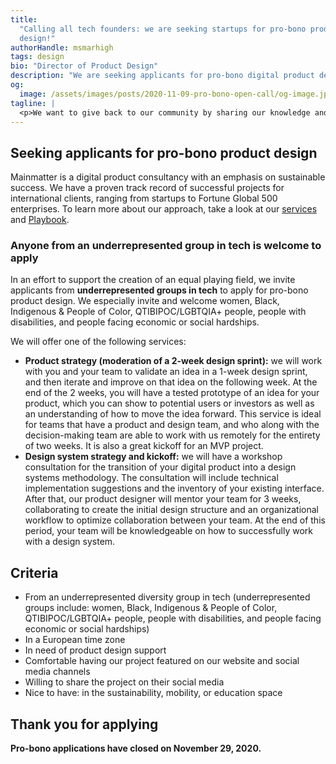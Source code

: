 ```yaml
---
title:
  "Calling all tech founders: we are seeking startups for pro-bono product
  design!"
authorHandle: msmarhigh
tags: design
bio: "Director of Product Design"
description: "We are seeking applicants for pro-bono digital product design."
og:
  image: /assets/images/posts/2020-11-09-pro-bono-open-call/og-image.jpg
tagline: |
  <p>We want to give back to our community by sharing our knowledge and expertise with a founder from an <strong>underrepresented diversity group in tech</strong>, so they can successfully grow and evolve their digital product.</p>
---
```


## Seeking applicants for pro-bono product design

Mainmatter is a digital product consultancy with an emphasis on sustainable
success. We have a proven track record of successful projects for international
clients, ranging from startups to Fortune Global 500 enterprises. To learn more
about our approach, take a look at our
[services](/services/idea-to-release/) and [Playbook](/playbook).

### Anyone from an underrepresented group in tech is welcome to apply

In an effort to support the creation of an equal playing field, we invite
applicants from **underrepresented groups in tech** to apply for pro-bono
product design. We especially invite and welcome women, Black, Indigenous &
People of Color, QTIBIPOC/LGBTQIA+ people, people with disabilities, and people
facing economic or social hardships.

We will offer one of the following services:

- **Product strategy (moderation of a 2-week design sprint):** we will work with
  you and your team to validate an idea in a 1-week design sprint, and then
  iterate and improve on that idea on the following week. At the end of the 2
  weeks, you will have a tested prototype of an idea for your product, which you
  can show to potential users or investors as well as an understanding of how to
  move the idea forward. This service is ideal for teams that have a product and
  design team, and who along with the decision-making team are able to work with
  us remotely for the entirety of two weeks. It is also a great kickoff for an
  MVP project.
- **Design system strategy and kickoff:** we will have a workshop consultation
  for the transition of your digital product into a design systems methodology.
  The consultation will include technical implementation suggestions and the
  inventory of your existing interface. After that, our product designer will
  mentor your team for 3 weeks, collaborating to create the initial design
  structure and an organizational workflow to optimize collaboration between
  your team. At the end of this period, your team will be knowledgeable on how
  to successfully work with a design system.

## Criteria

- From an underrepresented diversity group in tech (underrepresented groups
  include: women, Black, Indigenous & People of Color, QTIBIPOC/LGBTQIA+ people,
  people with disabilities, and people facing economic or social hardships)
- In a European time zone
- In need of product design support
- Comfortable having our project featured on our website and social media
  channels
- Willing to share the project on their social media
- Nice to have: in the sustainability, mobility, or education space

## Thank you for applying

**Pro-bono applications have closed on November 29, 2020.**
